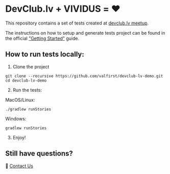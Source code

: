 # DevClub.lv + VIVIDUS = ❤️

This repository contains a set of tests created at [devclub.lv meetup](https://devclub.lv/announcement-of-qa-focused-123rd-devclub-lv/).

The instructions on how to setup and generate tests project can be found in the official ["Getting Started"](https://docs.vividus.dev/vividus/latest/getting-started.html) guide.

## How to run tests locally:

1. Clone the project

```shell
git clone --recursive https://github.com/valfirst/devclub-lv-demo.git
cd devclub-lv-demo
```

2. Run the tests:

MacOS/Linux:
```shell
./gradlew runStories
```


Windows:
```shell
gradlew runStories
```

3. Enjoy!

## Still have questions?
:postbox: [Contact Us](https://docs.vividus.dev/vividus/latest/index.html#_contract_us)
